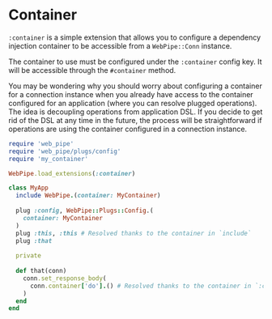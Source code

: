 # Container

`:container` is a simple extension that allows you to configure a dependency
injection container to be accessible from a `WebPipe::Conn` instance.

The container to use must be configured under the `:container` config key. It
will be accessible through the `#container` method.

You may be wondering why you should worry about configuring a container for a
connection instance when you already have access to the container configured
for an application (where you can resolve plugged operations). The idea is
decoupling operations from application DSL. If you decide to get rid of the DSL
at any time in the future, the process will be straightforward if operations
are using the container configured in a connection instance.

```ruby
require 'web_pipe'
require 'web_pipe/plugs/config'
require 'my_container'

WebPipe.load_extensions(:container)

class MyApp
  include WebPipe.(container: MyContainer)
  
  plug :config, WebPipe::Plugs::Config.(
    container: MyContainer
  )
  plug :this, :this # Resolved thanks to the container in `include`
  plug :that
  
  private
  
  def that(conn)
    conn.set_response_body(
      conn.container['do'].() # Resolved thanks to the container in `:config`
    )
  end
end
```
